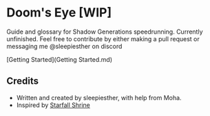 # Doom's Eye [WIP]
Guide and glossary for Shadow Generations speedrunning. Currently unfinished. Feel free to contribute by either making a pull request or messaging me @sleepiesther on discord

[Getting Started](Getting Started.md)

## Credits
- Written and created by sleepiesther, with help from Moha.
- Inspired by [Starfall Shrine](https://sites.google.com/view/starfallshrine)
